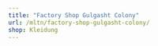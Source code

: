 ```yaml
---
title: "Factory Shop Gulgasht Colony"
url: /mltn/factory-shop-gulgasht-colony/
shop: Kleidung
---
```

